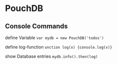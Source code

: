 # PouchDB

## Console Commands

define Variable
```var mydb = new PouchDB('todos')```

define log-function
```unction log(x) {console.log(x)}```

show Database entries
```mydb.info().then(log)```

